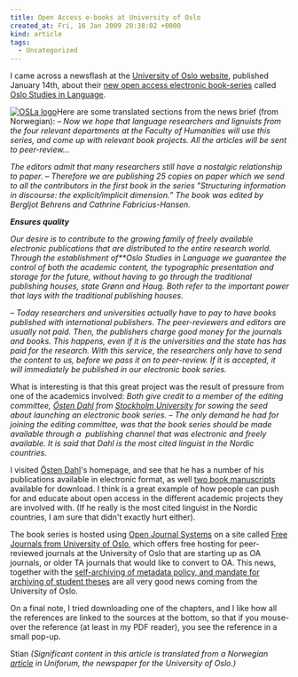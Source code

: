 ```yaml
---
title: Open Access e-books at University of Oslo
created_at: Fri, 16 Jan 2009 20:38:02 +0000
kind: article
tags:
  - Uncategorized
---
```


I came across a newsflash at the [University of Oslo
website](http://www.uio.no), published January 14th, about their [new
open access electronic
book-series](http://www.uniforum.uio.no/nyheter/2009/01/lanserer-elektronisk-bokserie.html)
called [Oslo Studies in
Language](https://www.journals.uio.no/index.php/osla/issue/current).

[![](http://lh4.ggpht.com/_0zhFe8pB7to/SXDqnyQISAI/AAAAAAAADOI/LA2g1vd2Fm4/None.jpg "OSLa logo")](https://www.journals.uio.no/index.php/osla/issue/current)Here
are some translated sections from the news brief (from Norwegian): *–
Now we hope that language researchers and lignuists from the four
relevant departments at the Faculty of Humanities will use this series,
and come up with relevant book projects. All the articles will be sent
to peer-review...*

*The editors admit that many researchers still have a nostalgic
relationship to paper. – Therefore we are publishing 25 copies on paper
which we send to all the contributors in the first book in the series
"Structuring information in discourse: the explicit/implicit dimension.”
The book was edited by Bergljot Behrens and Cathrine Fabricius-Hansen.*

***Ensures quality***

*Our desire is to contribute to the growing family of freely available
electronic publications that are distributed to the entire research
world. Through the establishment of**Oslo Studies in Language we
guarantee the control of both the academic content, the typographic
presentation and storage for the future, without having to go through
the traditional publishing houses, state Grønn and Haug. Both refer to
the important power that lays with the traditional publishing houses.*

*– Today researchers and universities actually have to pay to have books
published with international publishers. The peer-reviewers and editors
are usually not paid. Then, the publishers charge good money for the
journals and books. This happens, even if it is the universities and the
state has has paid for the research. With this service, the researchers
only have to send the content to us, before we pass it on to
peer-review. If it is accepted, it will immediately be published in our
electronic book series.*

What is interesting is that this great project was the result of
pressure from one of the academics involved: *Both give credit to a
member of the editing committee, [Östen
Dahl](http://www.ling.su.se/staff/oesten/index.htm) from [Stockholm
University](http://www.su.se) for sowing the seed about launching an
electronic book series. – The only demand he had for joining the editing
committee, was that the book series should be made available through a 
publishing channel that was electronic and freely available. It is said
that Dahl is the most cited linguist in the Nordic countries.*

I visited [Östen Dahl](http://www.ling.su.se/staff/oesten/index.htm)'s
homepage, and see that he has a number of his publications available in
electronic format, as well [two book
manuscripts](http://www.ling.su.se/staff/oesten/downloadable.htm)
available for download. I think is a great example of how people can
push for and educate about open access in the different academic
projects they are involved with. (If he really is the most cited
linguist in the Nordic countries, I am sure that didn't exactly hurt
either).

The book series is hosted using [Open Journal
Systems](http://pkp.sfu.ca/?q=ojs) on a site called [Free Journals from
University of Oslo](https://www.journals.uio.no/), which offers free
hosting for peer-reviewed journals at the University of Oslo that are
starting up as OA journals, or older TA journals that would like to
convert to OA. This news, together with the [self-archiving of metadata
policy, and mandate for archiving of student
theses](http://www.earlham.edu/~peters/fos/2006/03/oslo-self-archiving-policy.html)
are all very good news coming from the University of Oslo.

On a final note, I tried downloading one of the chapters, and I like how
all the references are linked to the sources at the bottom, so that if
you mouse-over the reference (at least in my PDF reader), you see the
reference in a small pop-up.

Stian *(Significant content in this article is translated from a
Norwegian
[article](http://www.uniforum.uio.no/nyheter/2009/01/lanserer-elektronisk-bokserie.html)
in Uniforum, the newspaper for the University of Oslo.)*
